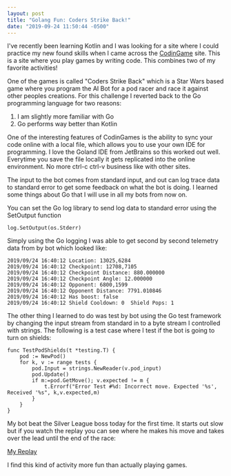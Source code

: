 ```yaml
---
layout: post
title: "Golang Fun: Coders Strike Back!"
date: "2019-09-24 11:50:44 -0500"
---
```

I've recently been learning Kotlin and I was looking for a site where I could practice
my new found skills when I came across the [CodinGame](https://www.codingame.com/) site. This is a site where
you play games by writing code. This combines two of my favorite activities!

One of the games is called "Coders Strike Back" which is a Star Wars based
game where you program the AI Bot for a pod racer and race it against other
peoples creations. For this challenge I reverted back to the Go programming
language for two reasons:
1. I am slightly more familiar with Go
2. Go performs way better than Kotlin

One of the interesting features of CodinGames is the ability to sync your
code online with a local file, which allows you to use your own IDE for programming.
I love the Goland IDE from JetBrains so this worked out well. Everytime you save
the file locally it gets replicated into the online environment. No more ctrl-c
ctrl-v business like with other sites.

The input to the bot comes from standard input, and out can log trace data to
standard error to get some feedback on what the bot is doing. I learned some
things about Go that I will use in all my bots from now on.

You can set the Go log library to send log data to standard error using the
SetOutput function

```
log.SetOutput(os.Stderr)
```
Simply using the Go logging I was able to get second by second telemetry
data from by bot which looked like:
```
2019/09/24 16:40:12 Location: 13025,6284
2019/09/24 16:40:12 Checkpoint: 12708,7105
2019/09/24 16:40:12 Checkpoint Distance: 880.000000
2019/09/24 16:40:12 Checkpoint Angle: 12.000000
2019/09/24 16:40:12 Opponent: 6800,1599
2019/09/24 16:40:12 Opponent Distance: 7791.010846
2019/09/24 16:40:12 Has boost: false
2019/09/24 16:40:12 Shield Cooldown: 0  Shield Pops: 1
```

The other thing I learned to do was test by bot using the Go test framework
by changing the input stream from standard in to a byte stream I controlled
with strings. The following is a test case where I test if the bot is going
to turn on shields:

```
func TestPodShields(t *testing.T) {
	pod := NewPod()
	for k, v := range tests {
		pod.Input = strings.NewReader(v.pod_input)
		pod.Update()
		if m:=pod.GetMove(); v.expected != m {
			t.Errorf("Error Test #%d: Incorrect move. Expected '%s', Received '%s", k,v.expected,m)
		}
	}
}
```


My bot beat the Silver League boss today for the first time. It starts out slow
but if you watch the replay you can see where he makes his move and takes over
the lead until the end of the race:

[My Replay](https://www.codingame.com/replay/409362217)

I find this kind of activity more fun than actually playing games.
